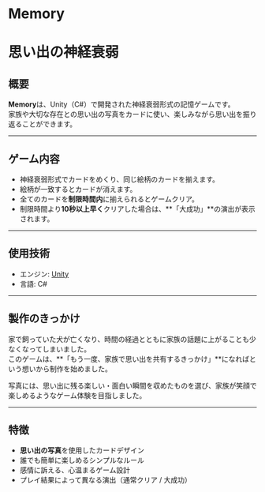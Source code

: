 # Memory
 
# 思い出の神経衰弱

## 概要

**Memory**は、Unity（C#）で開発された神経衰弱形式の記憶ゲームです。  
家族や大切な存在との思い出の写真をカードに使い、楽しみながら思い出を振り返ることができます。

---

## ゲーム内容

- 神経衰弱形式でカードをめくり、同じ絵柄のカードを揃えます。
- 絵柄が一致するとカードが消えます。
- 全てのカードを**制限時間内**に揃えられるとゲームクリア。
- 制限時間より**10秒以上早く**クリアした場合は、**「大成功」**の演出が表示されます。

---

## 使用技術

- エンジン: [Unity](https://unity.com/)  
- 言語: C#

---

## 製作のきっかけ

家で飼っていた犬が亡くなり、時間の経過とともに家族の話題に上がることも少なくなってしまいました。  
このゲームは、**「もう一度、家族で思い出を共有するきっかけ」**になればという想いから制作を始めました。

写真には、思い出に残る楽しい・面白い瞬間を収めたものを選び、家族が笑顔で楽しめるようなゲーム体験を目指しました。

---

## 特徴

- **思い出の写真**を使用したカードデザイン
- 誰でも簡単に楽しめるシンプルなルール
- 感情に訴える、心温まるゲーム設計
- プレイ結果によって異なる演出（通常クリア / 大成功）



